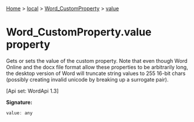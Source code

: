 [Home](./index) &gt; [local](local.md) &gt; [Word\_CustomProperty](local.word_customproperty.md) &gt; [value](local.word_customproperty.value.md)

# Word\_CustomProperty.value property

Gets or sets the value of the custom property. Note that even though Word Online and the docx file format allow these properties to be arbitrarily long, the desktop version of Word will truncate string values to 255 16-bit chars (possibly creating invalid unicode by breaking up a surrogate pair). 

 \[Api set: WordApi 1.3\]

**Signature:**
```javascript
value: any
```
